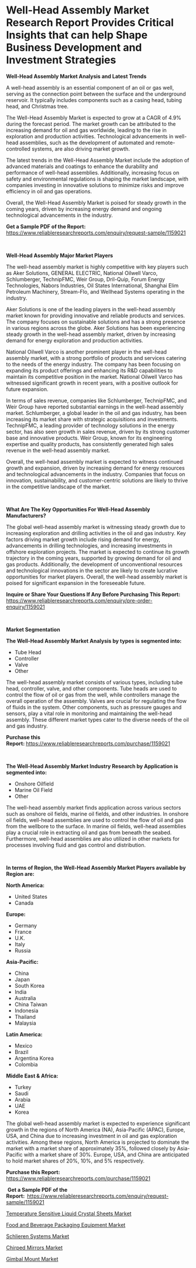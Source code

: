 <p><h1>Well-Head Assembly Market Research Report Provides Critical Insights that can help Shape Business Development and Investment Strategies</h1></p><p><strong>Well-Head Assembly Market Analysis and Latest Trends</strong></p>
<p><p>A well-head assembly is an essential component of an oil or gas well, serving as the connection point between the surface and the underground reservoir. It typically includes components such as a casing head, tubing head, and Christmas tree.</p><p>The Well-Head Assembly Market is expected to grow at a CAGR of 4.9% during the forecast period. The market growth can be attributed to the increasing demand for oil and gas worldwide, leading to the rise in exploration and production activities. Technological advancements in well-head assemblies, such as the development of automated and remote-controlled systems, are also driving market growth.</p><p>The latest trends in the Well-Head Assembly Market include the adoption of advanced materials and coatings to enhance the durability and performance of well-head assemblies. Additionally, increasing focus on safety and environmental regulations is shaping the market landscape, with companies investing in innovative solutions to minimize risks and improve efficiency in oil and gas operations.</p><p>Overall, the Well-Head Assembly Market is poised for steady growth in the coming years, driven by increasing energy demand and ongoing technological advancements in the industry.</p></p>
<p><strong>Get a Sample PDF of the Report:&nbsp;</strong> <a href="https://www.reliableresearchreports.com/enquiry/request-sample/1159021">https://www.reliableresearchreports.com/enquiry/request-sample/1159021</a></p>
<p>&nbsp;</p>
<p><strong>Well-Head Assembly Major Market Players</strong></p>
<p><p>The well-head assembly market is highly competitive with key players such as Aker Solutions, GENERAL ELECTRIC, National Oilwell Varco, Schlumberger, TechnipFMC, Weir Group, Dril-Quip, Forum Energy Technologies, Nabors Industries, Oil States International, Shanghai Elim Petroleum Machinery, Stream-Flo, and Wellhead Systems operating in the industry.</p><p>Aker Solutions is one of the leading players in the well-head assembly market known for providing innovative and reliable products and services. The company focuses on sustainable solutions and has a strong presence in various regions across the globe. Aker Solutions has been experiencing steady growth in the well-head assembly market, driven by increasing demand for energy exploration and production activities.</p><p>National Oilwell Varco is another prominent player in the well-head assembly market, with a strong portfolio of products and services catering to the needs of the energy industry. The company has been focusing on expanding its product offerings and enhancing its R&D capabilities to maintain its competitive position in the market. National Oilwell Varco has witnessed significant growth in recent years, with a positive outlook for future expansion.</p><p>In terms of sales revenue, companies like Schlumberger, TechnipFMC, and Weir Group have reported substantial earnings in the well-head assembly market. Schlumberger, a global leader in the oil and gas industry, has been increasing its market share with strategic acquisitions and investments. TechnipFMC, a leading provider of technology solutions in the energy sector, has also seen growth in sales revenue, driven by its strong customer base and innovative products. Weir Group, known for its engineering expertise and quality products, has consistently generated high sales revenue in the well-head assembly market.</p><p>Overall, the well-head assembly market is expected to witness continued growth and expansion, driven by increasing demand for energy resources and technological advancements in the industry. Companies that focus on innovation, sustainability, and customer-centric solutions are likely to thrive in the competitive landscape of the market.</p></p>
<p>&nbsp;</p>
<p><strong>What Are The Key Opportunities For Well-Head Assembly Manufacturers?</strong></p>
<p><p>The global well-head assembly market is witnessing steady growth due to increasing exploration and drilling activities in the oil and gas industry. Key factors driving market growth include rising demand for energy, advancements in drilling technologies, and increasing investments in offshore exploration projects. The market is expected to continue its growth trajectory in the coming years, supported by growing demand for oil and gas products. Additionally, the development of unconventional resources and technological innovations in the sector are likely to create lucrative opportunities for market players. Overall, the well-head assembly market is poised for significant expansion in the foreseeable future.</p></p>
<p><strong>Inquire or Share Your Questions If Any Before Purchasing This Report:</strong> <a href="https://www.reliableresearchreports.com/enquiry/pre-order-enquiry/1159021">https://www.reliableresearchreports.com/enquiry/pre-order-enquiry/1159021</a></p>
<p>&nbsp;</p>
<p><strong>Market Segmentation</strong></p>
<p><strong>The Well-Head Assembly Market Analysis by types is segmented into:</strong></p>
<p><ul><li>Tube Head</li><li>Controller</li><li>Valve</li><li>Other</li></ul></p>
<p><p>The well-head assembly market consists of various types, including tube head, controller, valve, and other components. Tube heads are used to control the flow of oil or gas from the well, while controllers manage the overall operation of the assembly. Valves are crucial for regulating the flow of fluids in the system. Other components, such as pressure gauges and sensors, play a vital role in monitoring and maintaining the well-head assembly. These different market types cater to the diverse needs of the oil and gas industry.</p></p>
<p><strong>Purchase this Report:&nbsp;</strong><a href="https://www.reliableresearchreports.com/purchase/1159021">https://www.reliableresearchreports.com/purchase/1159021</a></p>
<p>&nbsp;</p>
<p><strong>The Well-Head Assembly Market Industry Research by Application is segmented into:</strong></p>
<p><ul><li>Onshore Oilfield</li><li>Marine Oil Field</li><li>Other</li></ul></p>
<p><p>The well-head assembly market finds application across various sectors such as onshore oil fields, marine oil fields, and other industries. In onshore oil fields, well-head assemblies are used to control the flow of oil and gas from the wellbore to the surface. In marine oil fields, well-head assemblies play a crucial role in extracting oil and gas from beneath the seabed. Furthermore, well-head assemblies are also utilized in other markets for processes involving fluid and gas control and distribution.</p></p>
<p>&nbsp;</p>
<p><strong>In terms of Region, the Well-Head Assembly Market Players available by Region are:</strong></p>
<p>
    <p> <strong> North America: </strong>
        <ul>
            <li>United States</li>
            <li>Canada</li>
        </ul>
        </p> 
    <p> <strong> Europe: </strong>
        <ul>
            <li>Germany</li>
            <li>France</li>
            <li>U.K.</li>
            <li>Italy</li>
            <li>Russia</li>
        </ul>
        </p> 
    <p> <strong> Asia-Pacific: </strong>
        <ul>
            <li>China</li>
            <li>Japan</li>
            <li>South Korea</li>
            <li>India</li>
            <li>Australia</li>
            <li>China Taiwan</li>
            <li>Indonesia</li>
            <li>Thailand</li>
            <li>Malaysia</li>
        </ul>
        </p> 
    <p> <strong> Latin America: </strong>
        <ul>
            <li>Mexico</li>
            <li>Brazil</li>
            <li>Argentina Korea</li>
            <li>Colombia</li>
        </ul>
        </p> 
    <p> <strong> Middle East & Africa: </strong>
        <ul>
            <li>Turkey</li>
            <li>Saudi</li>
            <li>Arabia</li>
            <li>UAE</li>
            <li>Korea</li>
        </ul>
    </p>
    </p>
<p><p>The global well-head assembly market is expected to experience significant growth in the regions of North America (NA), Asia-Pacific (APAC), Europe, USA, and China due to increasing investment in oil and gas exploration activities. Among these regions, North America is projected to dominate the market with a market share of approximately 35%, followed closely by Asia-Pacific with a market share of 30%. Europe, USA, and China are anticipated to hold market shares of 20%, 10%, and 5% respectively.</p></p>
<p><strong>Purchase this Report: </strong><a href="https://www.reliableresearchreports.com/purchase/1159021">https://www.reliableresearchreports.com/purchase/1159021</a></p>
<p>&nbsp;<strong>Get a Sample PDF of the Report:&nbsp;&nbsp;</strong><a href="https://www.reliableresearchreports.com/enquiry/request-sample/1159021">https://www.reliableresearchreports.com/enquiry/request-sample/1159021</a></p>
<p><strong></strong></p>
<p><p><a href="https://medium.com/p/ef4e81873eb5/edit">Temperature Sensitive Liquid Crystal Sheets Market</a></p><p><a href="https://medium.com/p/e237f79f513b/edit">Food and Beverage Packaging Equipment Market</a></p><p><a href="https://medium.com/p/734f07b9566d/edit">Schlieren Systems Market</a></p><p><a href="https://medium.com/p/2028ce99300d/edit">Chirped Mirrors Market</a></p><p><a href="https://medium.com/p/15032e16fdd9/edit">Gimbal Mount Market</a></p></p>